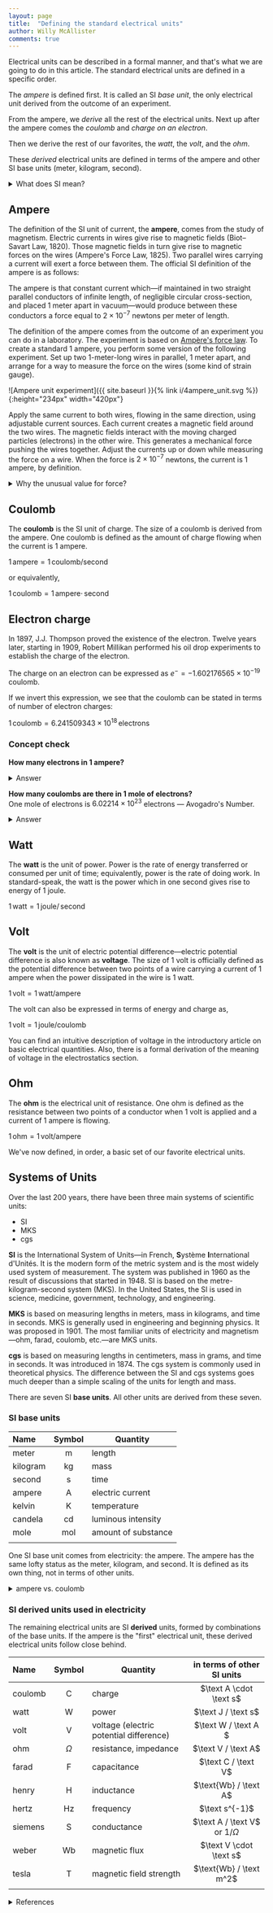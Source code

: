 ```yaml
---
layout: page
title:  "Defining the standard electrical units"
author: Willy McAllister
comments: true
---
```


Electrical units can be described in a formal manner, and that's what we are going to do in this article. The standard electrical units are defined in a specific order. 

The *ampere* is defined first. It is called an SI *base unit*, the only electrical unit derived from the outcome of an experiment. 

From the ampere, we *derive* all the rest of the electrical units. Next up after the ampere comes the *coulomb* and *charge on an electron*. 

Then we derive the rest of our favorites, the *watt*, the *volt*, and the *ohm*. 

These *derived* electrical units are defined in terms of the ampere and other SI base units (meter, kilogram, second). 

<p>
<details>
<summary>What does SI mean?</summary>
<p><b>SI</b> is the International System of Units, in French "Système International d'Unités". It is the modern form of the metric system.</p>
</details>
</p>

## Ampere
The definition of the SI unit of current, the **ampere**, comes from the study of magnetism. Electric currents in wires give rise to magnetic fields (Biot–Savart Law, 1820). Those magnetic fields in turn give rise to magnetic forces on the wires (Ampere's Force Law, 1825). Two parallel wires carrying a current will exert a force between them. The official SI definition of the ampere is as follows:

The ampere is that constant current which—if maintained in two straight parallel conductors of infinite length, of negligible circular cross-section, and placed $1$ meter apart in vacuum—would produce between these conductors a force equal to $2 \times 10^{-7}$ newtons per meter of length.

The definition of the ampere comes from the outcome of an experiment you can do in a laboratory. The experiment is based on [Ampère's force law](https://en.wikipedia.org/wiki/Amp%C3%A8re%27s_force_law). To create a standard $1$ ampere, you perform some version of the following experiment. Set up  two $1$-meter-long wires in parallel, $1$ meter apart, and arrange for a way to measure the force on the wires (some kind of strain gauge). 

![Ampere unit experiment]({{ site.baseurl }}{% link i/4ampere_unit.svg %}){:height="234px" width="420px"}

Apply the same current to both wires, flowing in the same direction, using adjustable current sources. Each current creates a magnetic field around the two wires. The magnetic fields interact with the moving charged particles (electrons) in the other wire. This generates a mechanical force pushing the wires together. Adjust the currents up or down while measuring the force on a wire. When the force is $2 \times 10^{-7}$ newtons, the current is $1$ ampere, by definition. 

<p>
<details>
<summary>Why the unusual value for force?</summary>
<p>The factor $2 \times 10^{-7}$ newtons/meter is historical, brought forward from an older definition of the ampere. At one time, the ampere was defined as the current that would deposit 0.001118 grams of silver in one second from a silver nitrate solution, known as the <em>silver ampere</em>. Today's SI definition of the ampere respects that older tradition.</p>
</details>
</p>

## Coulomb
The **coulomb** is the SI unit of charge. The size of a coulomb is derived from the ampere. One coulomb is defined as the amount of charge flowing when the current is $1$ ampere.

$1 \,\text{ampere} = 1\,\text{coulomb}/\text{second}$

or equivalently,

$1 \,\text{coulomb} = 1\,\text{ampere} \cdot \,\text{second}$


## Electron charge

In 1897, J.J. Thompson proved the existence of the electron. Twelve years later, starting in 1909, Robert Millikan performed his oil drop experiments to establish the charge of the electron.

The charge on an electron can be expressed as $e^- = -1.602176565 \times 10^{-19} \,\text {coulomb}$.

If we invert this expression, we see that the coulomb can be stated in terms of number of electron charges:

$1 \,\text{coulomb} = 6.241509343 \times 10^{18} \,\text{electrons}$

### Concept check

**How many electrons in 1 ampere?**  

<p>
<details>
<summary>Answer</summary>
<p>One ampere is $1 \,\text{coulomb/second}$.</p>

<p>Answer: When a current of $1 \,\text{ampere}$ is flowing in a wire, there are $6.241509343 \times 10^{18}$ electrons flowing by every second.</p>
</details>
</p>

**How many coulombs are there in 1 mole of electrons?**  
One mole of electrons is $6.02214 \times 10^{23}$ electrons — Avogadro's Number.  

<p>
<details>
<summary>Answer</summary>
<p>One mole of electrons corresponds to the below amount of coulombs:</p>

<p>$\dfrac{6.02214 \times 10^{23} \,\text{electrons} / \text{mole}}{ 6.24151 \times 10^{18} \,\text{electrons}/\text{coulomb}} = 96{,}485 \text{ coulombs/mole}$</p>

<p>This is known as Faraday's Constant—not to be confused with the unit of capacitance, the farad.</p>

<p>Answer: One mole of electrons is about 100,000 coulombs of charge.</p>
</details>
</p>

## Watt

The **watt** is the unit of power. Power is the rate of energy transferred or consumed per unit of time; equivalently, power is the rate of doing work. In standard-speak, the watt is the power which in one second gives rise to energy of 1 joule. 

$1 \,\text{watt} = 1 \,\text{joule}/\,\text{second}$

## Volt

The **volt**  is the unit of electric potential difference—electric potential difference is also known as **voltage**. The size of 1 volt is officially defined as the potential difference between two points of a wire carrying a current of 1 ampere when the power dissipated in the wire is 1 watt.

$1 \,\text{volt} = 1\,\text{watt} / \text{ampere}$

The volt can also be expressed in terms of energy and charge as,

$1\,\text{volt} = 1 \,\text{joule}/\text{coulomb}$

You can find an intuitive description of voltage in the introductory article on basic electrical quantities. Also, there is a formal derivation of the meaning of voltage in the electrostatics section.

## Ohm
The **ohm** is the electrical unit of resistance. One ohm is defined as the resistance between two points of a conductor when 1 volt is applied and a current of 1 ampere is flowing.

$1 \,\text{ohm} = 1\,\text{volt}/\text{ampere}$

We've now defined, in order, a basic set of our favorite electrical units.

## Systems of Units
Over the last 200 years, there have been three main systems of scientific units: 

* SI
* MKS
* cgs

**SI** is the International System of Units—in French, **S**ystème **I**nternational d'Unités. It is the modern form of the metric system and is the most widely used system of measurement. The system was published in 1960 as the result of discussions that started in 1948. SI is based on the metre-kilogram-second system (MKS). In the United States, the SI is used in science, medicine, government, technology, and engineering.

**MKS** is based on measuring lengths in meters, mass in kilograms, and time in seconds. MKS is generally used in engineering and beginning physics. It was proposed in 1901. The most familiar units of electricity and magnetism—ohm, farad, coulomb, etc.—are MKS units.

**cgs** is based on measuring lengths in centimeters, mass in grams, and time in seconds. It was introduced in 1874. The cgs system is commonly used in theoretical physics. The difference between the SI and cgs systems goes much deeper than a simple scaling of the units for length and mass.

There are seven SI **base units**. All other units are derived from these seven.

### SI base units

| Name    |  Symbol      | Quantity            |
|:--------|:------------:|---------------------|
| meter   | $\text{m}$   | length              |
| kilogram| $\text{kg}$  | mass                | 
| second  | $\text{s}$   | time                |
| ampere  |  $\text{A}$  | electric current    |
| kelvin  | $\text{K}$   | temperature         |
| candela | $\text{cd}$  | luminous intensity  |
| mole    | $\text{mol}$ | amount of substance |
|         |              |                     |

One SI base unit comes from electricity: the ampere. The ampere has the same lofty status as the meter, kilogram, and second. It is defined as its own thing, not in terms of other units. 

<p>
<details>
<summary>ampere vs. coulomb</summary>
<p>There was a long debate in the 1930s and 1940s within the international standards community to select the ampere or the coulomb as the SI base unit representing electricity. It could have gone either way. One or the other could be normal scale, but not both. In the end, Monsieur Ampère's unit won the day. As a result, the ampere feels like a relatively normal-sized unit, whereas the coulomb seems huge (in the sense that it takes a huge number of electrons to add up to one coulomb).</p>

<p>It is pretty easy for the power company to push 1 ampere (1 coulomb/second) through power lines to a wall plug. But, if you were somehow able to phsically isolate $1 \,\text{coulomb}$ of charge, it would create a gigantic force. Let's put a number to it by using Coulomb's Law to compute the force between two $1 \,\text{coulomb}$ charges placed $1 \,\text{meter}$ apart:</p>

<p>$\vec F = K \,\dfrac{q_0\, q_1}{r^2} \,,\qquad K = 9 \times 10^9$ newton-meter/coulomb$^2$</p>

<p>$\vec F = 9 \times 10^9 \cdot \dfrac{1 \cdot 1}{1^2} = 9 \times 10^9 \,\text{newtons}$</p>

<p>This is the force you would feel if a fully-loaded oil supertanker was sitting on your head.</p>
</details>
</p>

### SI derived units used in electricity

The remaining electrical units are SI **derived** units, formed by combinations of the base units. If the ampere is the "first" electrical unit, these derived electrical units follow close behind.

|   Name  |  Symbol     | Quantity     | in terms of other SI units         |
|:--------|:-----------:|--------------|:----------------------------------:|
| coulomb | $\text{C}$  | charge                  | $\text A \cdot \text s$ |
| watt    | $\text{W}$  | power                   | $\text J / \text s$     |
| volt    | $\text{V}$  | voltage (electric potential difference) | $\text W / \text A $ |
| ohm     | $\Omega$    | resistance, impedance   | $\text V / \text A$     |
| farad   | $\text{F}$  | capacitance             | $\text C / \text V$     |
| henry   | $\text{H}$  | inductance              | $\text{Wb} / \text A$   |
| hertz   | $\text{Hz}$ | frequency               | $\text s^{-1}$          |
| siemens | $\text{S}$  | conductance| $\text A / \text V$ or $1/\Omega$    |
| weber   | $\text{Wb}$ | magnetic flux           | $\text V \cdot \text s$ |
| tesla   | $\text{T}$  | magnetic field strength | $\text{Wb} / \text m^2$ |
|         |             |                         |                         |


<p>
<details>
<summary>References</summary>
<p>"Ampère's Force Law." Wikipedia. December 4, 2015. <a href="https://en.wikipedia.org/wiki/Ampère's_force_law">https://en.wikipedia.org/wiki/Ampère's_force_law</a></p>

<p>"Biot–Savart Law." Wikipedia. March 4, 2016. <a href="https://en.wikipedia.org/wiki/Biot–Savart_law">https://en.wikipedia.org/wiki/Biot–Savart_law</a></p>

<p>"International System of Units." Wikipedia. March 4, 2016. <a href="https://en.wikipedia.org/wiki/International_System_of_Units">https://en.wikipedia.org/wiki/International_System_of_Units</a></p>

<p>"Magnetic Forces, Magnetic Fields, and Faraday's Law." Khan Academy. <a href="https://www.khanacademy.org/science/physics/magnetic-forces-and-magnetic-fields">https://www.khanacademy.org/science/physics/magnetic-forces-and-magnetic-fields</a></p>

<p><em>The International System of Units (SI)</em>. Organisation Intergouvernementale De La Convention Du Mètre. 8th ed. Paris, France, 2006.
<a href="http://www.bipm.org/utils/common/pdf/si_brochure_8_en.pdf">http://www.bipm.org/utils/common/pdf/si_brochure_8_en.pdf</a></p>
</details>
</p>

